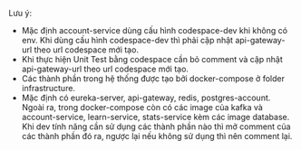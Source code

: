 Lưu ý:

- Mặc định account-service dùng cấu hình codespace-dev khi không có env. Khi dùng cấu hình codespace-dev thì phải cập nhật api-gateway-url theo url codespace mới tạo.
- Khi thực hiện Unit Test bằng codespace cần bỏ comment và cập nhật api-gateway-url theo url codespace mới tạo.
- Các thành phần trong hệ thống được tạo bởi docker-compose ở folder infrastructure.
- Mặc định có eureka-server, api-gateway, redis, postgres-account. Ngoài ra, trong docker-compose còn có các image của kafka và account-service, learn-service, stats-service kèm các image database. Khi dev tính năng cần sử dụng các thành phần nào thì mở comment của các thành phần đó ra, ngược lại nếu không sử dụng thì nên comment lại.
